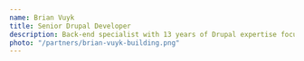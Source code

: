```yaml
---
name: Brian Vuyk
title: Senior Drupal Developer
description: Back-end specialist with 13 years of Drupal expertise focusing on enterprise performance and scalability.
photo: "/partners/brian-vuyk-building.png"
---
```

